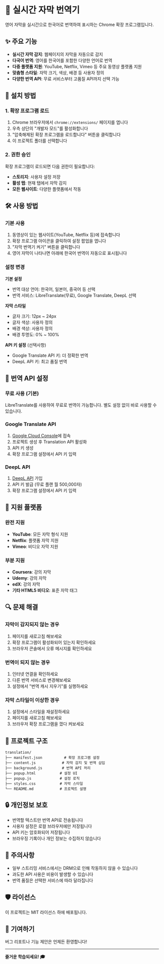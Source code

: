 # 🎥 실시간 자막 번역기

영어 자막을 실시간으로 한국어로 번역하여 표시하는 Chrome 확장 프로그램입니다.

## ✨ 주요 기능

- **실시간 자막 감지**: 웹페이지의 자막을 자동으로 감지
- **다국어 번역**: 영어를 한국어를 포함한 다양한 언어로 번역
- **다중 플랫폼 지원**: YouTube, Netflix, Vimeo 등 주요 동영상 플랫폼 지원
- **맞춤형 스타일**: 자막 크기, 색상, 배경 등 사용자 정의
- **다양한 번역 API**: 무료 서비스부터 고품질 API까지 선택 가능

## 🚀 설치 방법

### 1. 확장 프로그램 로드

1. Chrome 브라우저에서 `chrome://extensions/` 페이지를 엽니다
2. 우측 상단의 "개발자 모드"를 활성화합니다
3. "압축해제된 확장 프로그램을 로드합니다" 버튼을 클릭합니다
4. 이 프로젝트 폴더를 선택합니다

### 2. 권한 승인

확장 프로그램이 로드되면 다음 권한이 필요합니다:

- **스토리지**: 사용자 설정 저장
- **활성 탭**: 현재 탭에서 자막 감지
- **모든 웹사이트**: 다양한 플랫폼에서 작동

## 🛠️ 사용 방법

### 기본 사용

1. 동영상이 있는 웹사이트(YouTube, Netflix 등)에 접속합니다
2. 확장 프로그램 아이콘을 클릭하여 설정 팝업을 엽니다
3. "자막 번역기 켜기" 버튼을 클릭합니다
4. 영어 자막이 나타나면 아래에 한국어 번역이 자동으로 표시됩니다

### 설정 변경

**기본 설정**

- 번역 대상 언어: 한국어, 일본어, 중국어 등 선택
- 번역 서비스: LibreTranslate(무료), Google Translate, DeepL 선택

**자막 스타일**

- 글자 크기: 12px ~ 24px
- 글자 색상: 사용자 정의
- 배경 색상: 사용자 정의
- 배경 투명도: 0% ~ 100%

**API 키 설정** (선택사항)

- Google Translate API 키: 더 정확한 번역
- DeepL API 키: 최고 품질 번역

## 🔧 번역 API 설정

### 무료 사용 (기본)

LibreTranslate를 사용하여 무료로 번역이 가능합니다. 별도 설정 없이 바로 사용할 수 있습니다.

### Google Translate API

1. [Google Cloud Console](https://console.cloud.google.com/)에 접속
2. 프로젝트 생성 후 Translation API 활성화
3. API 키 생성
4. 확장 프로그램 설정에서 API 키 입력

### DeepL API

1. [DeepL API](https://www.deepl.com/pro-api) 가입
2. API 키 발급 (무료 플랜 월 500,000자)
3. 확장 프로그램 설정에서 API 키 입력

## 🎯 지원 플랫폼

### 완전 지원

- **YouTube**: 모든 자막 형식 지원
- **Netflix**: 플랫폼 자막 지원
- **Vimeo**: 비디오 자막 지원

### 부분 지원

- **Coursera**: 강의 자막
- **Udemy**: 강의 자막
- **edX**: 강의 자막
- **기타 HTML5 비디오**: 표준 자막 태그

## 🔍 문제 해결

### 자막이 감지되지 않는 경우

1. 페이지를 새로고침 해보세요
2. 확장 프로그램이 활성화되어 있는지 확인하세요
3. 브라우저 콘솔에서 오류 메시지를 확인하세요

### 번역이 되지 않는 경우

1. 인터넷 연결을 확인하세요
2. 다른 번역 서비스로 변경해보세요
3. 설정에서 "번역 캐시 지우기"를 실행하세요

### 자막 스타일이 이상한 경우

1. 설정에서 스타일을 재설정하세요
2. 페이지를 새로고침 해보세요
3. 브라우저 확장 프로그램을 껐다 켜보세요

## 📁 프로젝트 구조

```
translation/
├── manifest.json          # 확장 프로그램 설정
├── content.js            # 자막 감지 및 번역 삽입
├── background.js         # 번역 API 처리
├── popup.html           # 설정 UI
├── popup.js             # 설정 로직
├── styles.css           # 자막 스타일
└── README.md            # 프로젝트 설명
```

## 🔒 개인정보 보호

- 번역할 텍스트만 번역 API로 전송됩니다
- 사용자 설정은 로컬 브라우저에만 저장됩니다
- API 키는 암호화되어 저장됩니다
- 브라우징 기록이나 개인 정보는 수집하지 않습니다

## 🚨 주의사항

- 일부 스트리밍 서비스에서는 DRM으로 인해 작동하지 않을 수 있습니다
- 과도한 API 사용은 비용이 발생할 수 있습니다
- 번역 품질은 선택한 서비스에 따라 달라집니다

## 🛡️ 라이선스

이 프로젝트는 MIT 라이선스 하에 배포됩니다.

## 🤝 기여하기

버그 리포트나 기능 제안은 언제든 환영합니다!

---

**즐거운 학습되세요! 🎓**
